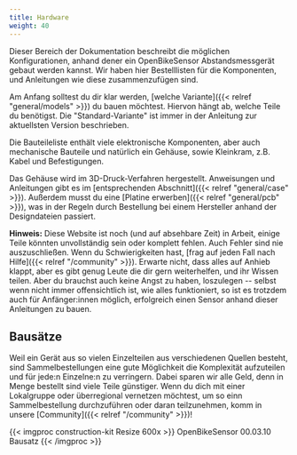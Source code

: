 ```yaml
---
title: Hardware
weight: 40
---
```


Dieser Bereich der Dokumentation beschreibt die möglichen Konfigurationen,
anhand dener ein OpenBikeSensor Abstandsmessgerät gebaut werden kannst. Wir
haben hier Bestelllisten für die Komponenten, und Anleitungen wie diese
zusammenzufügen sind.

Am Anfang solltest du dir klar werden, [welche Variante]({{< relref
"general/models" >}}) du bauen möchtest. Hiervon hängt ab, welche Teile du
benötigst. Die "Standard-Variante" ist immer in der Anleitung zur aktuellsten
Version beschrieben.

Die Bauteileliste enthält viele elektronische Komponenten, aber auch
mechanische Bauteile und natürlich ein Gehäuse, sowie Kleinkram, z.B. Kabel und
Befestigungen.

Das Gehäuse wird im 3D-Druck-Verfahren hergestellt. Anweisungen und Anleitungen
gibt es im [entsprechenden Abschnitt]({{< relref "general/case" >}}). Außerdem
musst du eine [Platine erwerben]({{< relref "general/pcb" >}}), was in der
Regeln durch Bestellung bei einem Hersteller anhand der Designdateien passiert.

**Hinweis:** Diese Website ist noch (und auf absehbare Zeit) in Arbeit, einige
Teile könnten unvollständig sein oder komplett fehlen. Auch Fehler sind nie
auszuschließen.  Wenn du Schwierigkeiten hast,
[frag auf jeden Fall nach Hilfe]({{< relref "/community" >}}).
Erwarte nicht, dass alles auf Anhieb klappt, aber es gibt genug Leute die
dir gern weiterhelfen, und ihr Wissen teilen. Aber du brauchst auch keine Angst
zu haben, loszulegen -- selbst wenn nicht immer offensichtlich ist, wie alles
funktioniert, so ist es trotzdem auch für Anfänger:innen möglich, erfolgreich
einen Sensor anhand dieser Anleitungen zu bauen.

## Bausätze

Weil ein Gerät aus so vielen Einzelteilen aus verschiedenen Quellen besteht,
sind Sammelbestellungen eine gute Möglichkeit die Komplexität aufzuteilen und
für jede:n Einzelne:n zu verringern. Dabei sparen wir alle Geld, denn in Menge
bestellt sind viele Teile günstiger. Wenn du dich mit einer Lokalgruppe oder
überregional vernetzen möchtest, um so einn Sammelbestellung durchzuführen oder
daran teilzunehmen, komm in unsere [Community]({{< relref "/community" >}})!

{{< imgproc construction-kit Resize 600x >}}
OpenBikeSensor 00.03.10 Bausatz
{{< /imgproc >}}

